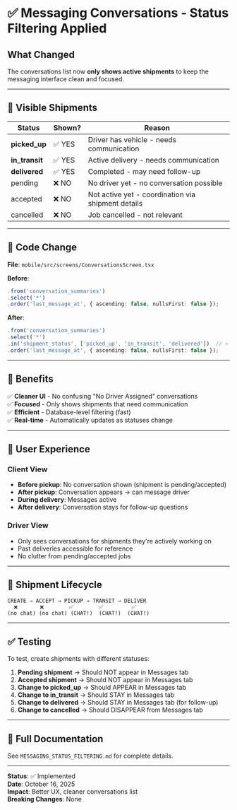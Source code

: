 # ✅ Messaging Conversations - Status Filtering Applied

## What Changed

The conversations list now **only shows active shipments** to keep the messaging interface clean and focused.

---

## 🎯 Visible Shipments

| Status | Shown? | Reason |
|--------|--------|--------|
| **picked_up** | ✅ YES | Driver has vehicle - needs communication |
| **in_transit** | ✅ YES | Active delivery - needs communication |
| **delivered** | ✅ YES | Completed - may need follow-up |
| pending | ❌ NO | No driver yet - no conversation possible |
| accepted | ❌ NO | Not active yet - coordination via shipment details |
| cancelled | ❌ NO | Job cancelled - not relevant |

---

## 📝 Code Change

**File**: `mobile/src/screens/ConversationsScreen.tsx`

**Before**:
```typescript
.from('conversation_summaries')
.select('*')
.order('last_message_at', { ascending: false, nullsFirst: false });
```

**After**:
```typescript
.from('conversation_summaries')
.select('*')
.in('shipment_status', ['picked_up', 'in_transit', 'delivered'])  // ← NEW FILTER
.order('last_message_at', { ascending: false, nullsFirst: false });
```

---

## 🚀 Benefits

✅ **Cleaner UI** - No confusing "No Driver Assigned" conversations  
✅ **Focused** - Only shows shipments that need communication  
✅ **Efficient** - Database-level filtering (fast)  
✅ **Real-time** - Automatically updates as statuses change  

---

## 📱 User Experience

### Client View
- **Before pickup**: No conversation shown (shipment is pending/accepted)
- **After pickup**: Conversation appears → can message driver
- **During delivery**: Messages active
- **After delivery**: Conversation stays for follow-up questions

### Driver View
- Only sees conversations for shipments they're actively working on
- Past deliveries accessible for reference
- No clutter from pending/accepted jobs

---

## 🔄 Shipment Lifecycle

```
CREATE → ACCEPT → PICKUP → TRANSIT → DELIVER
  ❌       ❌        ✅        ✅         ✅
(no chat) (no chat) (CHAT!)  (CHAT!)  (CHAT!)
```

---

## ✅ Testing

To test, create shipments with different statuses:

1. **Pending shipment** → Should NOT appear in Messages tab
2. **Accepted shipment** → Should NOT appear in Messages tab
3. **Change to picked_up** → Should APPEAR in Messages tab
4. **Change to in_transit** → Should STAY in Messages tab
5. **Change to delivered** → Should STAY in Messages tab (for follow-up)
6. **Change to cancelled** → Should DISAPPEAR from Messages tab

---

## 📖 Full Documentation

See `MESSAGING_STATUS_FILTERING.md` for complete details.

---

**Status**: ✅ Implemented  
**Date**: October 16, 2025  
**Impact**: Better UX, cleaner conversations list  
**Breaking Changes**: None  
